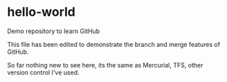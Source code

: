 # hello-world
Demo repository to learn GitHub

This file has been edited to demonstrate the branch and merge features of GitHub.  

So far nothing new to see here, its the same as Mercurial, TFS, other version control I've used.
